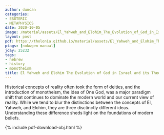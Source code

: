 ```yaml
---
author: duncan
categories:
- ESOTERIC
- METAPHYSICS
date: 2020-10-05
image: /material/assets/El_Yahweh_and_Elohim_The_Evolution_of_God_in_Israel_and_its_Theological_Implications.png
layout: post
pdf: https://tholonia.github.io/material/assets/El_Yahweh_and_Elohim_The_Evolution_of_God_in_Israel_and_its_Theological_Implications.pdf
ptags: [nokwgen-manual]
jday: 25232
tags:
- hebrew
- history
- monotheism
title: El Yahweh and Elohim The Evolution of God in Israel and its Theological Implications
---
```


Historical concepts of reality often took the form of deities, and the introduction of monotheism, the idea of One God, was a major paradigm shift that continues to dominate the modern world and our current view of reality.  While we tend to blur the distinctions between the concepts of El, Yahweh, and Elohim, they are three disctinctly different ideas.  Understanding these difference sheds light on the foundations of modern beliefs.

<!--more-->

{% include pdf-download-obj.html %}

